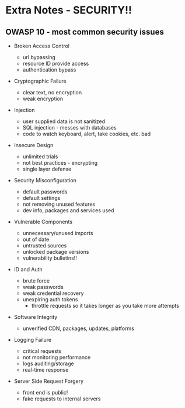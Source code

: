 # Extra Notes - SECURITY!!


## OWASP 10 - most common security issues
* Broken Access Control
  * url bypassing
  * resource ID provide access
  * authentication bypass

* Cryptographic Failure
  * clear text, no encryption
  * weak encryption

* Injection
  * user supplied data is not sanitized
  * SQL injection - messes with databases
  * code to watch keyboard, alert, take cookies, etc. bad

* Insecure Design
  * unlimited trials
  * not best practices - encrypting
  * single layer defense

* Security Misconfiguration
  * default passwords
  * default settings
  * not removing unused features
  * dev info, packages and services used

* Vulnerable Components
  * unnecessary/unused imports
  * out of date
  * untrusted sources
  * unlocked package versions
  * vulnerability bulletins!!

* ID and Auth
  * brute force
  * weak passwords
  * weak credential recovery
  * unexpiring auth tokens
    * throttle requests so it takes longer as you take more attempts

* Software Integrity
  * unverified CDN, packages, updates, platforms

* Logging Failure
  * critical requests
  * not monitoring performance
  * logs auditing/storage
  * real-time response

* Server Side Request Forgery
  * front end is public!
  * fake requests to internal servers


